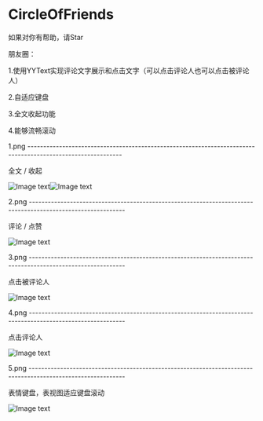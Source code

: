 # CircleOfFriends

如果对你有帮助，请Star


朋友圈：

1.使用YYText实现评论文字展示和点击文字（可以点击评论人也可以点击被评论人）

2.自适应键盘

3.全文收起功能

4.能够流畅滚动





1.png ------------------------------------------------------------------------------------------------------------

全文 / 收起

![Image text](https://github.com/Y1991/CircleOfFriends/blob/master/github_img/1.png)![Image text](https://github.com/Y1991/CircleOfFriends/blob/master/github_img/2.png)





2.png ------------------------------------------------------------------------------------------------------------

评论 / 点赞

![Image text](https://github.com/Y1991/CircleOfFriends/blob/master/github_img/2.png)





3.png ------------------------------------------------------------------------------------------------------------

点击被评论人

![Image text](https://github.com/Y1991/CircleOfFriends/blob/master/github_img/3.png)





4.png ------------------------------------------------------------------------------------------------------------

点击评论人

![Image text](https://github.com/Y1991/CircleOfFriends/blob/master/github_img/4.png)





5.png ------------------------------------------------------------------------------------------------------------

表情键盘，表视图适应键盘滚动

![Image text](https://github.com/Y1991/CircleOfFriends/blob/master/github_img/5.png)















